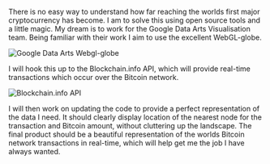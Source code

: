 There is no easy way to understand how far reaching the worlds first major cryptocurrency has become.  I am to solve this using open source tools and a little magic.
My dream is to work for the Google Data Arts Visualisation team.  Being familiar with their work I aim to use the excellent WebGL-globe.

![Google Data Arts Webgl-globe](https://github-camo.global.ssl.fastly.net/e4e28e8ec9b5f33b9665943b2e9c3df61eb7f220/687474703a2f2f342e62702e626c6f6773706f742e636f6d2f2d6e4236586e5467623441412f54634c51346752427466492f4141414141414141482d552f766232477568504e36614d2f676c6f62652e706e67)

I will hook this up to the Blockchain.info API, which will provide real-time transactions which occur over the Bitcoin network. 

![Blockchain.info API](http://i.imgur.com/DaSPmEg.jpg)

I will then work on updating the code to provide a perfect representation of the data I need.  It should clearly display location of the nearest node for the transaction and Bitcoin amount, without cluttering up the landscape.
The final product should be a beautiful representation of the worlds Bitcoin network transactions in real-time, which will help get me the job I have always wanted.
